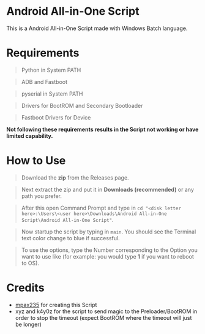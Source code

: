 # Android All-in-One Script
This is a Android All-in-One Script made with Windows Batch language.

# Requirements
> Python in System PATH

> ADB and Fastboot

> pyserial in System PATH

> Drivers for BootROM and Secondary Bootloader

> Fastboot Drivers for Device

**Not following these requirements results in the Script not working or have limited capability.**

# How to Use
> Download the **zip** from the Releases page.

> Next extract the zip and put it in **Downloads (recommended)** or any path you prefer.

> After this open Command Prompt and type in `cd "<disk letter here>:\Users\<user here>\Downloads\Android All-in-One Script\Android All-in-One Script"`.

> Now startup the script by typing in `main`. You should see the Terminal text color change to blue if successful.

> To use the options, type the Number corresponding to the Option you want to use like (for example: you would type **1** if you want to reboot to OS).

# Credits
- [mpax235](https://github.com/mpax235) for creating this Script
- xyz and k4y0z for the script to send magic to the Preloader/BootROM in order to stop the timeout (expect BootROM where the timeout will just be longer)
